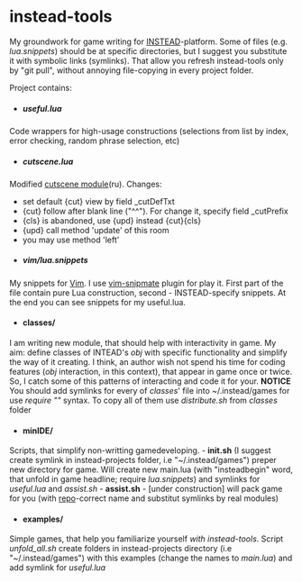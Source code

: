 instead-tools
=============
My groundwork for game writing for [INSTEAD](http://instead.syscall.ru/index.html)-platform. Some of files (e.g. *lua.snippets*) should be at specific directories, but I suggest you substitute it with symbolic links (symlinks). That allow you refresh instead-tools only by "git pull", without annoying file-copying in every project folder.

Project contains:

* ##### useful.lua
Code wrappers for high-usage constructions (selections from list by index, error checking, random phrase selection, etc)

* ##### cutscene.lua
Modified [cutscene module](http://instead.syscall.ru/wiki/ru/gamedev/modules/cutscene)(ru). Changes:
  - set default {cut} view by field _cutDefTxt
  - {cut} follow after blank line ("^^"). For change it, specify field _cutPrefix
  - {cls} is abandoned, use {upd} instead {cut}{cls}
  - {upd} call method 'update' of this room
  - you may use method 'left'

* ##### vim/lua.snippets
My snippets for [Vim](www.vim.org/). I use [vim-snipmate](https://github.com/garbas/vim-snipmate) plugin for play it. First part of the file contain pure Lua construction, second - INSTEAD-specify snippets. At the end you can see snippets for my useful.lua.

* #### classes/
I am writing new module, that should help with interactivity in game. My aim: define classes of INTEAD's *obj* with specific functionality and simplify the way of it creating. I think, an author wish not spend his time for coding features (*obj* interaction, in this context), that appear in game once or twice. So, I catch some of this patterns of interacting and code it for your. 
**NOTICE** You should add symlinks for every of *classes*' file into ~/.instead/games for use *require "<class-name>"* syntax. To copy all of them use *distribute.sh* from *classes* folder

* #### minIDE/
Scripts, that simplify non-writting gamedeveloping.
	- **init.sh** (I suggest create symlink in instead-projects folder, i.e "~/.instead/games") preper new directory for game. Will create new main.lua (with "insteadbegin" word, that unfold in game headline; require *lua.snippets*) and symlinks for *useful.lua* and *assist.sh*
	- **assist.sh** - [under construction] will pack game for you (with [repo](http://instead-games.ru/)-correct name and substitut symlinks by real modules)

* #### examples/
Simple games, that help you familiarize yourself *with instead-tools*. Script *unfold_all.sh* create folders in instead-projects directory (i.e "~/.instead/games") with this examples (change the names to *main.lua*) and add symlink for *useful.lua*
